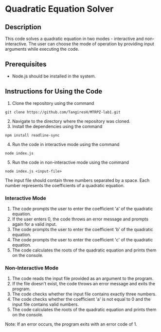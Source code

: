 # Quadratic Equation Solver

## Description

This code solves a quadratic equation in two modes - interactive and non-interactive. The user can choose the mode of 
operation by providing input arguments while executing the code.

## Prerequisites
- Node.js should be installed in the system.

## Instructions for Using the Code

1. Clone the repository using the command 
```
git clone https://github.com/TangiresH/MTRPZ-lab1.git
```
2. Navigate to the directory where the repository was cloned.
3. Install the dependencies using the command
```
npm install readline-sync
```
4. Run the code in interactive mode using the command 
```
node index.js
```
5. Run the code in non-interactive mode using the command 
```
node index.js <input-file>
```
The input file should contain three numbers separated by a space. Each number represents the coefficients of a quadratic equation.

### Interactive Mode

1. The code prompts the user to enter the coefficient 'a' of the quadratic equation.
2. If the user enters 0, the code throws an error message and prompts again for a valid input.
3. The code prompts the user to enter the coefficient 'b' of the quadratic equation.
4. The code prompts the user to enter the coefficient 'c' of the quadratic equation.
5. The code calculates the roots of the quadratic equation and prints them on the console.

### Non-Interactive Mode

1. The code reads the input file provided as an argument to the program.
2. If the file doesn't exist, the code throws an error message and exits the program.
3. The code checks whether the input file contains exactly three numbers.
4. The code checks whether the coefficient 'a' is not equal to 0 and the input file contains valid numbers.
5. The code calculates the roots of the quadratic equation and prints them on the console.

Note: If an error occurs, the program exits with an error code of 1.



